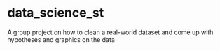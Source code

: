 # data_science_st
A group project on how to clean a real-world dataset and come up with hypotheses and graphics on the data
